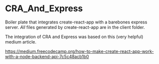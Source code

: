 # CRA_And_Express

Boiler plate that integrates create-react-app with a barebones express server. *All* files generated by create-react-app are in the client folder. 

The integration of CRA and Express was based on this (very helpful) medium article. 

https://medium.freecodecamp.org/how-to-make-create-react-app-work-with-a-node-backend-api-7c5c48acb1b0


